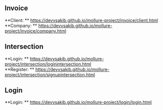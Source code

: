 ## Invoice  

**Client: ** https://devvsakib.github.io/mollure-project/invoice/client.html <br>
**Company: ** https://devvsakib.github.io/mollure-project/invoice/company.html

## Intersection

**Login: ** https://devvsakib.github.io/mollure-project/intersection/loginintersection.html <br>
**Register: ** https://devvsakib.github.io/mollure-project/intersection/signupintersection.html

## Login

**Login: ** https://devvsakib.github.io/mollure-project/login/login.html <br>